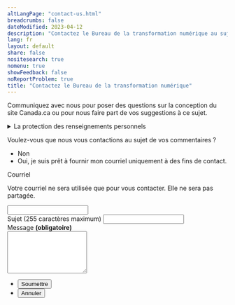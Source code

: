 ```yaml
---
altLangPage: "contact-us.html"
breadcrumbs: false
dateModified: 2023-04-12
description: "Contactez le Bureau de la transformation numérique au sujet du système de conception Canada.ca."
lang: fr
layout: default
share: false
nositesearch: true
nomenu: true
showFeedback: false
noReportProblem: true
title: "Contactez le Bureau de la transformation numérique"
---
```

Communiquez avec nous pour poser des questions sur la conception du site Canada.ca ou pour nous faire part de vos suggestions à ce sujet.

<div class="row">
  <div class="col-md-8">
    <details class="mrgn-tp-lg">
      <summary>La protection des renseignements personnels</summary>
      <p class="mrgn-tp-lg">Nous recueillons les informations personnelles que vous soumettez par le biais de ce formulaire de contact en vertu de <i>la Loi sur la gestion des finances publiques</i>, afin de pouvoir vous répondre. La fourniture des informations demandées dans ce formulaire est volontaire. Les informations personnelles collectées seront accessibles au personnel du programme chargé de l'administration du site web et seront utilisées et protégées conformément à <i>la Loi sur la protection des renseignements personnels</i> et à la description du fichier de renseignements personnels intitulé Communications publiques (POU 914). En vertu de <i>la Loi sur la protection des renseignements personnels</i>, vous avez le droit de faire corriger vos informations personnelles, de demander l'accès à celles-ci et de faire protéger vos données personnelles. Si vous avez des questions concernant cette déclaration de confidentialité, contactez le coordonnateur de l'accès à l'information et de la protection de la vie privée du SCT. Si vous n'êtes pas satisfait de la réponse du SCT à vos préoccupations en matière de protection de la vie privée, vous pouvez contacter le Commissariat à la protection de la vie privée.</p>
      <h2>Coordonnées</h2>
      <p>Coordonnateur de l’AIPRP du Secrétariat du Conseil du Trésor du Canada</p>
      <ul>
        <li>Téléphone&nbsp;: 1-866-312-1511</li>
        <li>Courriel&nbsp;: <a href="mailto:ATIP.AIPRP@tbs-sct.gc.ca">ATIP.AIPRP@tbs-sct.gc.ca</a></li>
      </ul>
      <p>Autres coordonnées</p>
      <ul>
        <li><a href="https://www.priv.gc.ca/fr/communiquer-avec-le-commissariat/">Commissariat à la protection de la vie privée du Canada</a></li>
      </ul>
      <h2>Références</h2>
      <ul>
        <li><a href="https://laws-lois.justice.gc.ca/fra/lois/p-21/index.html"><i>Loi sur la protection des renseignements personnels</i></a></li>
        <li><a href="https://www.canada.ca/fr/secretariat-conseil-tresor/services/acces-information-protection-reseignements-personnels/acces-information/renseignements-programmes-fonds-renseignements/fichiers-renseignements-personnels-ordinaires.html#pou914">Fichier de renseignements personnels POU 914 - Communications publiques</a></li>
      </ul>
    </details>
  </div>
</div>

<div class="wb-frmvld row">
  <form action="merci.html" method="get" id="contact-dto" class="mrgn-tp-lg col-md-8 gc-font-2019" netlify>
    <input type="hidden" value="" name="referer" id="referrer">
    <div class="wb-fieldflow" data-wb-fieldflow='{"noForm": true, "renderas":"radio", "gcChckbxrdio":true}'>
      <p>Voulez-vous que nous vous contactions au sujet de vos commentaires&nbsp;?</p>
      <ul>
        <li data-wb-fieldflow='{"action": "query", "name": "feedback_type", "value": "feedback_type1"}'>Non</li>
        <li data-wb-fieldflow='[
          {"action": "toggle", "toggle": "#email_request_other", "live":true },
          {"action": "query", "name": "feedback_type", "value": "feedback_type3" }
          ]'>Oui, je suis prêt à fournir mon courriel uniquement à des fins de contact.</li>
      </ul>
    </div>
    <div id="email_request_other" class="hidden">
      <div class="form-group">
        <label for="email1"><span class="field-name">Courriel</span></label>
        <p>Votre courriel ne sera utilisée que pour vous contacter. Elle ne sera pas partagée.</p>
        <div class="row">
          <div class="col-md-8">
            <input class="form-control input-lg full-width" id="email1" name="email1" type="email" autocomplete="email" />
          </div>
        </div>
      </div>
    </div>
    <div class="form-group">
      <label for="subject1"><span class="field-name">Sujet (255 caractères maximum)</span></label>
      <input class="form-control full-width" id="subject1" name="subject1" type="text" data-rule-minlength="2">
    </div>         
    <div class="form-group">
      <label for="message" class="required gc-font-2019"><span class="field-name">Message</span> <strong class="required" aria-hidden="true">(obligatoire)</strong></label>
      <div>
        <textarea class="form-control full-width required" rows="6" id="message" name="message"></textarea>
      </div>
    </div>
    <ul class="list-unstyled list-inline mrgn-tp-lg">
      <li> <button type="submit" class="btn btn-lg btn-primary">Soumettre</button> </li>
      <li><button type="reset" class="btn btn-lg btn-link">Annuler</button></li>
    </ul>
  </form>
</div>
<script>
  document.getElementById("referrer").value = document.referrer;
</script>
